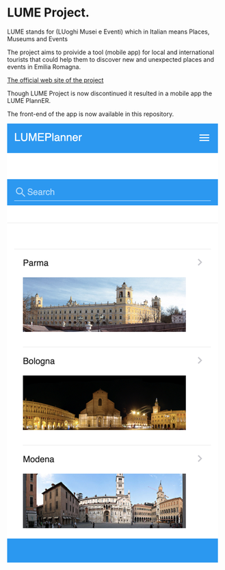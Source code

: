 # LUME Project.


LUME stands for (LUoghi Musei e Eventi) which  in Italian means Places, Museums and Events

The project aims to proivide a tool (mobile app) for local and international tourists that could help them to discover new and unexpected places and events in Emilia Romagna.

[The official web site of the project ](http://www.lumeplanner.it/index.php/it/)

Though LUME Project is now discontinued it resulted in a mobile app the LUME PlannER. 

The front-end of the app is now available in this repository. 

![FronEnd Android App](Lume1.png "MarineGEO logo")
